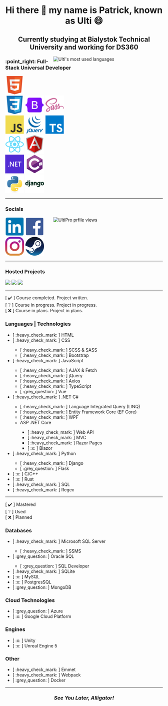 <h1 align="center">Hi there 👋 my name is Patrick, known as Ulti 😄</h1>

<h2 align="center">Currently studying at Bialystok Technical University and working for DS360</h2>

<img src="https://github-readme-stats.vercel.app/api/top-langs/?username=UltiPro&langs_count=10&layout=pie&hide=HTML,PHP,C,C%2B%2b,Java,Makefile,Objective-C,Dockerfile,SHELL,HACK,GLSL,Lua,PLSQL" alt="Ulti's most used languages" align="right" width="350"/>

<h3>:point_right: Full-Stack Universal Developer</h3>

<a href="https://developer.mozilla.org/en-US/docs/Web/HTML"><img src="./icons/html5.svg" width="60"/></a><br/>
<a href="https://developer.mozilla.org/en-US/docs/Web/CSS"><img src="./icons/css3.svg" width="60"/></a> <a href="https://getbootstrap.com/"><img src="./icons/bootstrap5.svg" width="60"/></a> <a href="https://sass-lang.com/"><img src="./icons/sass.svg" width="60"/></a><br/>
<a href="https://developer.mozilla.org/en-US/docs/Web/JavaScript"><img src="./icons/javascript.svg" width="60"/></a> <a href="https://jquery.com/"><img src="./icons/jquery.svg" width="60"/></a> <a href="https://www.typescriptlang.org/"><img src="./icons/typescript.svg" width="60"/></a><br/>
<a href="https://react.dev/"><img src="./icons/react.svg" width="60"/></a> <a href="https://angular.io/"><img src="./icons/angular.svg" width="60"/></a> <br/>
<a href="https://dotnet.microsoft.com/en-us/"><img src="./icons/dot-net.png" width="60"/></a> <a href="https://learn.microsoft.com/en-us/dotnet/csharp/"><img src="./icons/csharp.svg" width="60"/></a><br/>
<a href="https://www.python.org/"><img src="./icons/python.svg" width="60"/></a> <a href="https://www.djangoproject.com/"><img src="./icons/django.svg" width="60"/></a><br/>

<hr/>
  
### Socials

<img src="https://komarev.com/ghpvc/?username=UltiPro&label=Profile%20views&color=blueviolet&style=for-the-badge" alt="UltiPro prfile views" align="right" width="350" height="60"/>

<a href="https://www.linkedin.com/in/patryk-w%C3%B3jtowicz-534b42270/"><img src="./icons/linkedin.svg" width="60"/></a>
<a href="https://www.facebook.com/patryk.ulti/"><img src="./icons/facebook.svg" width="60"/></a>
<a href="https://www.instagram.com/ulti_pl/"><img src="./icons/instagram.png" width="60"/></a>
<a href="https://steamcommunity.com/id/ulti_pro/"><img src="./icons/steam.png" width="60"/></a>

<hr/>

### Hosted Projects

<a href="https://ultipro.github.io/TicTacToe/"><img src="./icons/projects/tictactoe.ico" width="60"/></a>
<a href="https://ultipro.github.io/GitHub-Users/"><img src="./icons/projects/github-users.ico" width="60"/></a>
<a href="https://ultipro.github.io/Memory-Color-Master/"><img src="./icons/projects/memory-color-master.ico" width="60"/></a>

<hr/>

[ :heavy_check_mark: ] Course completed. Project written.<br/>
[ :grey_question: ] Course in progress. Project in progress.<br/>
[ :x: ] Course in plans. Project in plans.<br/>

### Languages | Technologies

<ul>
  <li>[ :heavy_check_mark: ] HTML</li>
  <li>[ :heavy_check_mark: ] CSS</li>
    <ul>
      <li>[ :heavy_check_mark: ] SCSS & SASS</li>
      <li>[ :heavy_check_mark: ] Bootstrap</li>
    </ul>
  <li>[ :heavy_check_mark: ] JavaScript</li>
    <ul>
      <li>[ :heavy_check_mark: ] AJAX & Fetch</li>
      <li>[ :heavy_check_mark: ] jQuery</li>
      <li>[ :heavy_check_mark: ] Axios</li>
      <li>[ :heavy_check_mark: ] TypeScript</li>
      <li>[ :grey_question: ] Vue</li>
    </ul>
  <li>[ :heavy_check_mark: ] .NET C#</li>
     <ul>
        <li>[ :heavy_check_mark: ] Language Integrated Query (LINQ)</li>
        <li>[ :heavy_check_mark: ] Entity Framework Core (EF Core)</li>
        <li>[ :heavy_check_mark: ] WPF</li>
        <li>ASP .NET Core</li>
          <ul>
            <li>[ :heavy_check_mark: ] Web API</li>
            <li>[ :heavy_check_mark: ] MVC</li>
            <li>[ :heavy_check_mark: ] Razor Pages</li>
            <li>[ :x: ] Blazor</li>
          </ul>
     </ul>
  <li>[ :heavy_check_mark: ] Python</li>
     <ul>
        <li>[ :heavy_check_mark: ] Django</li>
        <li>[ :grey_question: ] Flask</li>
     </ul>
  <li>[ :x: ] C/C++</li>
  <li>[ :x: ] Rust</li>
  <li>[ :heavy_check_mark: ] SQL</li>
  <li>[ :heavy_check_mark: ] Regex</li>
</ul>

<hr/>

[ :heavy_check_mark: ] Mastered<br/>
[ :grey_question: ] Used<br/>
[ :x: ] Planned<br/>

### Databases

<ul>
  <li>[ :heavy_check_mark: ] Microsoft SQL Server</li>
    <ul>
      <li>[ :heavy_check_mark: ] SSMS</li>
    </ul>
  <li>[ :grey_question: ] Oracle SQL</li>
    <ul>
      <li>[ :grey_question: ] SQL Developer</li>
    </ul>
  <li>[ :heavy_check_mark: ] SQLite</li>
  <li>[ :x: ] MySQL</li>
  <li>[ :x: ] PostgresSQL</li>
  <li>[ :grey_question: ] MongoDB</li>
</ul>

### Cloud Technologies

<ul>
  <li>[ :grey_question: ] Azure</li>
  <li>[ :x: ] Google Cloud Platform</li>
</ul>

### Engines

<ul>
  <li>[ :x: ] Unity</li>
  <li>[ :x: ] Unreal Engine 5</li>
</ul>

### Other

<ul>
  <li>[ :heavy_check_mark: ] Emmet</li>
  <li>[ :heavy_check_mark: ] Webpack</li>
  <li>[ :grey_question: ] Docker</li>
</ul>

<hr/>

<h3 align="center"><i>See You Later, Alligator!</i></h3>
